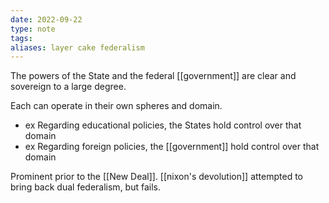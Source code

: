 ```yaml
---
date: 2022-09-22
type: note
tags: 
aliases: layer cake federalism
---
```


The powers of the State and the federal [[government]] are clear and sovereign to a large degree.

Each can operate in their own spheres and domain.
- ex Regarding educational policies, the States hold control over that domain
- ex Regarding foreign policies, the [[government]] hold control over that domain

Prominent prior to the [[New Deal]].
[[nixon's devolution]] attempted to bring back dual federalism, but fails.
